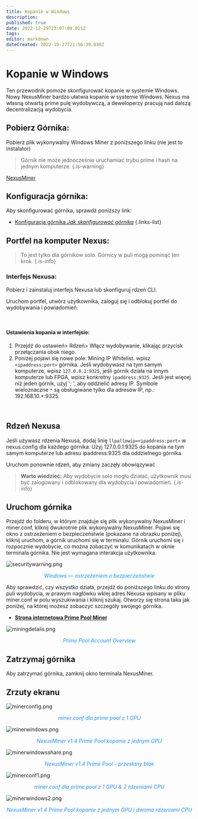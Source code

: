 ```yaml
---
title: Kopanie w Windows
description: 
published: true
date: 2022-12-29T23:07:09.011Z
tags: 
editor: markdown
dateCreated: 2022-10-27T21:56:39.030Z
---
```


# Kopanie w Windows

Ten przewodnik pomoże skonfigurować kopanie w systemie Windows. Nowy NexusMiner bardzo ułatwia kopanie w systemie Windows. Nexus ma własną otwartą prime pulę wydobywczą, a deweloperzy pracują nad dalszą decentralizacją wydobycia.

## Pobierz Górnika:

Pobierz plik wykonywalny Windows Miner z poniższego linku (nie jest to instalator)


> Górnik nie może jednocześnie uruchamiać trybu prime i hash na jednym komputerze.
{.is-warning}

[NexusMiner](https://github.com/Nexusoft/NexusMiner)

## Konfiguracja górnika:&#x20;

Aby skonfigurować górnika, sprawdź poniższy link:&#x20;

- [Konfiguracja górnika *Jak skonfigurować górnika*](/pl/mining/miner-config)
{.links-list}

## Portfel na komputer Nexus:


> To jest tylko dla górników solo. Górnicy w puli mogą pominąć ten krok.
{.is-info}

### Interfejs Nexusa:

Pobierz i zainstaluj interfejs Nexusa lub skonfiguruj rdzeń CLI.&#x20;

Uruchom portfel, utwórz użytkownika, zaloguj się i odblokuj portfel do wydobywania i powiadomień.

&nbsp;

#### Ustawienia kopania w interfejsie:

1. Przejdź do ustawień> Rdzeń> Włącz wydobywanie, klikając przycisk przełączania obok niego.&#x20;
2. Poniżej pojawi się nowe pole: Mining IP Whitelist. wpisz `<ipaddress:port>` górnika. Jeśli wydobywasz na tym samym komputerze, wpisz `127.0.0.1:9325`, jeśli górnik działa na innym komputerze lub FPGA, wpisz konkretny `ipaddress:9325`. Jeśli jest więcej niż jeden górnik, użyj '; ', aby oddzielić adresy IP. Symbole wieloznaczne `*` są obsługiwane tylko dla adresów IP, np.: 192.168.10.*:9325.

&nbsp;

## Rdzeń Nexusa

Jeśli używasz rdzenia Nexusa, dodaj linię `llpallowip=<ipaddress:port>` w nexus.config dla każdego górnika. Użyj 127.0.0.1:9325 do kopania na tym samym komputerze lub adresu ipaddress:9325 dla oddzielnego górnika.

Uruchom ponownie rdzeń, aby zmiany zaczęły obowiązywać


> **Warto wiedzieć:** Aby wydobycie solo mogło działać, użytkownik musi być zalogowany i odblokowany dla wydobycia i powiadomień.
{.is-info}


## Uruchom górnika

Przejdź do folderu, w którym znajduje się plik wykonywalny NexusMiner i miner.conf, kliknij dwukrotnie plik wykonywalny NexusMiner. Pojawi się okno z ostrzeżeniem o bezpieczeństwie (pokazane na obrazku poniżej), kliknij uruchom, a górnik uruchomi się w terminalu. Górnik uruchomi się i rozpocznie wydobycie, co można zobaczyć w komunikatach w oknie terminala górnika. Nie jest wymagana interakcja użytkownika.&#x20;

![securitywarning.png](/securitywarning.png)<p align="center"  style="color:dodgerblue;">*Windows — ostrzeżeniem o bezpieczeństwie*</p>

Aby sprawdzić, czy wszystko działa, przejdź do poniższego linku do strony puli wydobycia, w prawym nagłówku wklej adres Nexusa wpisany w pliku miner.conf w polu wyszukiwania i kliknij szukaj. Otworzy się strona taka jak poniżej, na której możesz zobaczyć szczegóły swojego górnika.&#x20;

- [**Strona internetowa Prime Pool Miner**](https://primepool.nexus.io/)

![miningdetails.png](/miningdetails.png)<p align="center"  style="color:dodgerblue;">*Prime Pool Account Overview*</p>

## Zatrzymaj górnika

Aby zatrzymać górnika, zamknij okno terminala NexusMiner.

## Zrzuty ekranu

![minerconfig.png](/minerconfig.png)<p align="center"  style="color:dodgerblue;">*miner.conf dla  prime pool z 1 GPU*</p>

![minerwindows.png](/minerwindows.png)<p align="center"  style="color:dodgerblue;">*NexusMiner v1.4 Prime Pool kopanie z jednym GPU*</p>

![minerwindowsshare.png](/minerwindowsshare.png)<p align="center"  style="color:dodgerblue;">*NexusMiner v1.4 Prime Pool - przesłany blok*</p>

![minerconf1.png](/minerconf1.png)<p align="center"  style="color:dodgerblue;">*miner.conf dla prime pool z 1 GPU & 2 rdzeniami CPU*</p>

![minerwindows2.png](/minerwindows2.png)<p align="center"  style="color:dodgerblue;">*NexusMiner v1.4 Prime Pool kopanie z jednym GPU i dwoma rdzeniami CPU*</p>